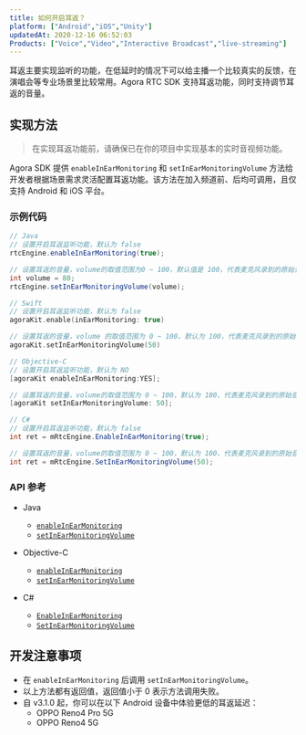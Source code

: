 ```yaml
---
title: 如何开启耳返？
platform: ["Android","iOS","Unity"]
updatedAt: 2020-12-16 06:52:03
Products: ["Voice","Video","Interactive Broadcast","live-streaming"]
---
```

耳返主要实现监听的功能，在低延时的情况下可以给主播一个比较真实的反馈，在演唱会等专业场景里比较常用。Agora RTC SDK 支持耳返功能，同时支持调节耳返的音量。

## 实现方法

> 在实现耳返功能前，请确保已在你的项目中实现基本的实时音视频功能。

Agora SDK 提供 `enableInEarMonitoring` 和 `setInEarMonitoringVolume` 方法给开发者根据场景需求灵活配置耳返功能。该方法在加入频道前、后均可调用，且仅支持 Android 和 iOS 平台。

### 示例代码

```java
// Java
// 设置开启耳返监听功能，默认为 false
rtcEngine.enableInEarMonitoring(true);

// 设置耳返的音量，volume的取值范围为0 ~ 100，默认值是 100，代表麦克风录到的原始音量
int volume = 80;
rtcEngine.setInEarMonitoringVolume(volume);
```
```swift
// Swift
// 设置开启耳返监听功能，默认为 false
agoraKit.enable(inEarMonitoring: true)

// 设置耳返的音量，volume 的取值范围为 0 ~ 100，默认为 100，代表麦克风录到的原始音量
agoraKit.setInEarMonitoringVolume(50)
```

```objective-c
// Objective-C
// 设置开启耳返监听功能，默认为 NO
[agoraKit enableInEarMonitoring:YES];

// 设置耳返的音量，volume的取值范围为 0 ~ 100，默认为 100，代表麦克风录到的原始音量
[agoraKit setInEarMonitoringVolume: 50];
```

```c#
// C#
// 设置开启耳返监听功能，默认为 false
int ret = mRtcEngine.EnableInEarMonitoring(true);

// 设置耳返的音量，volume的取值范围为 0 ~ 100，默认为 100，代表麦克风录到的原始音量
int ret = mRtcEngine.SetInEarMonitoringVolume(50);
```

### API 参考

- Java
    - [`enableInEarMonitoring`](./API%20Reference/java/classio_1_1agora_1_1rtc_1_1_rtc_engine.html#aeb014fcf7ec84291b9b39621e09772ea)
    - [`setInEarMonitoringVolume`](./API%20Reference/java/classio_1_1agora_1_1rtc_1_1_rtc_engine.html#af71afdf140660b10c4fb0c40029c432d)

- Objective-C
    - [`enableInEarMonitoring`](./API%20Reference/oc/Classes/AgoraRtcEngineKit.html#//api/name/enableInEarMonitoring:)
    - [`setInEarMonitoringVolume`](./API%20Reference/oc/Classes/AgoraRtcEngineKit.html#//api/name/setInEarMonitoringVolume:)

- C#
    - [`EnableInEarMonitoring`](./API%20Reference/unity/classagora__gaming__rtc_1_1_i_rtc_engine.html#ab5e3a1ccf03508f96af241cc25aefecd)
    - [`SetInEarMonitoringVolume`](./API%20Reference/unity/classagora__gaming__rtc_1_1_i_rtc_engine.html#a0236c42fc3b664eb9e66f99e6209afc8)

## 开发注意事项

- 在 `enableInEarMonitoring` 后调用 `setInEarMonitoringVolume`。
- 以上方法都有返回值，返回值小于 0 表示方法调用失败。
- 自 v3.1.0 起，你可以在以下 Android 设备中体验更低的耳返延迟：
  - OPPO Reno4 Pro 5G
  - OPPO Reno4 5G
